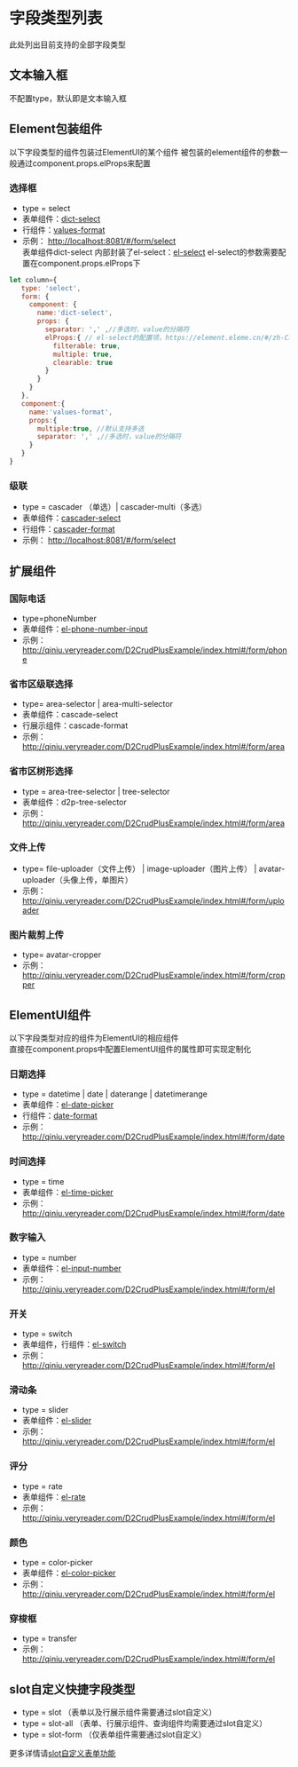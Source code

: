 # 字段类型列表

此处列出目前支持的全部字段类型

## 文本输入框
不配置type，默认即是文本输入框

## Element包装组件
以下字段类型的组件包装过ElementUI的某个组件
被包装的element组件的参数一般通过component.props.elProps来配置
### 选择框
* type = select
* 表单组件：[dict-select](./components/dict-select)  
* 行组件：[values-format](./components/values-format)
* 示例： <http://localhost:8081/#/form/select>    
表单组件dict-select 内部封装了el-select：[el-select](https://element.eleme.cn/#/zh-CN/component/select)
el-select的参数需要配置在component.props.elProps下
```javascript
let column={
   type: 'select',
   form: {
     component: { 
       name:'dict-select',
       props: {
         separator: ',' ,//多选时，value的分隔符
         elProps:{ // el-select的配置项，https://element.eleme.cn/#/zh-CN/component/select
           filterable: true,
           multiple: true,
           clearable: true
         }            
       }    
     }
   },
   component:{
     name:'values-format',
     props:{
       multiple:true, //默认支持多选
       separator: ',' ,//多选时，value的分隔符
     }   
   }
}

```


### 级联
* type = cascader （单选）| cascader-multi（多选）
* 表单组件：[cascader-select](./components/dict-select)  
* 行组件：[cascader-format](./components/values-format)
* 示例： <http://localhost:8081/#/form/select>




## 扩展组件
### 国际电话
* type=phoneNumber
* 表单组件：[el-phone-number-input](https://github.com/greper/el-phone-number-input)  
* 示例：<http://qiniu.veryreader.com/D2CrudPlusExample/index.html#/form/phone>
### 省市区级联选择
* type= area-selector | area-multi-selector
* 表单组件：cascade-select
* 行展示组件：cascade-format
* 示例：<http://qiniu.veryreader.com/D2CrudPlusExample/index.html#/form/area>

### 省市区树形选择
* type = area-tree-selector | tree-selector 
* 表单组件：d2p-tree-selector 
* 示例：<http://qiniu.veryreader.com/D2CrudPlusExample/index.html#/form/area>

### 文件上传
* type= file-uploader（文件上传） | image-uploader（图片上传） | avatar-uploader（头像上传，单图片）
* 示例： <http://qiniu.veryreader.com/D2CrudPlusExample/index.html#/form/uploader>
### 图片裁剪上传
* type= avatar-cropper
* 示例： <http://qiniu.veryreader.com/D2CrudPlusExample/index.html#/form/cropper>

## ElementUI组件
以下字段类型对应的组件为ElementUI的相应组件   
直接在component.props中配置ElementUI组件的属性即可实现定制化

### 日期选择
* type = datetime | date | daterange | datetimerange
* 表单组件：[el-date-picker](https://element.eleme.cn/#/zh-CN/component/date-picker)  
* 行组件：[date-format](./components/date-format)
* 示例：<http://qiniu.veryreader.com/D2CrudPlusExample/index.html#/form/date>
### 时间选择
* type = time
* 表单组件：[el-time-picker](https://element.eleme.cn/#/zh-CN/component/time-picker)  
* 示例：<http://qiniu.veryreader.com/D2CrudPlusExample/index.html#/form/date>
### 数字输入
* type = number
* 表单组件：[el-input-number](https://element.eleme.cn/#/zh-CN/component/input-number)
* 示例：<http://qiniu.veryreader.com/D2CrudPlusExample/index.html#/form/el>  
### 开关
* type = switch
* 表单组件，行组件：[el-switch](https://element.eleme.cn/#/zh-CN/component/switch)
* 示例：<http://qiniu.veryreader.com/D2CrudPlusExample/index.html#/form/el>  
### 滑动条
* type = slider
* 表单组件：[el-slider](https://element.eleme.cn/#/zh-CN/component/slider)  
* 示例：<http://qiniu.veryreader.com/D2CrudPlusExample/index.html#/form/el>
### 评分
* type = rate
* 表单组件：[el-rate](https://element.eleme.cn/#/zh-CN/component/rate)  
* 示例：<http://qiniu.veryreader.com/D2CrudPlusExample/index.html#/form/el>
### 颜色
* type = color-picker
* 表单组件：[el-color-picker](https://element.eleme.cn/#/zh-CN/component/color-picker)  
* 示例：<http://qiniu.veryreader.com/D2CrudPlusExample/index.html#/form/el>
### 穿梭框
* type = transfer   
* 示例：<http://qiniu.veryreader.com/D2CrudPlusExample/index.html#/form/el>


## slot自定义快捷字段类型
* type = slot （表单以及行展示组件需要通过slot自定义）
* type = slot-all （表单、行展示组件、查询组件均需要通过slot自定义）
* type = slot-form （仅表单组件需要通过slot自定义）

更多详情请[slot自定义表单功能](./slot)
